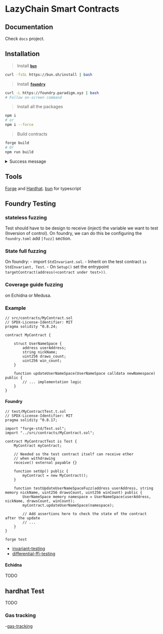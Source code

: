 # LazyChain Smart Contracts

## Documentation

Check `docs` project.

## Installation

> Install [**`bun`**](https://bun.sh/)

```sh
curl -fsSL https://bun.sh/install | bash
```

> Install [**`foundry`**](https://book.getfoundry.sh/getting-started/installation)

```sh
curl -L https://foundry.paradigm.xyz | bash
# Follow on-screen command
```

> Install all the packages

```sh
npm i
# or
npm i --force
```

> Build contracts

```sh
forge build
# Or
npm run build
```

<details>
<summary>
Success message
</summary>

```
> @lazychain/solidity-contracts@0.9.0 build
> forge build --extra-output-files bin --extra-output-files abi

[⠊] Compiling...
[⠢] Compiling 12 files with Solc 0.8.24
[⠆] Solc 0.8.24 finished in 118.77ms
Compiler run successful!
```

</details>

## Tools

[Forge](https://book.getfoundry.sh/getting-started/installation) and [Hardhat](https://hardhat.org/hardhat-runner/docs/getting-started#quick-start).
[bun](https://bun.sh/) for typescript

## Foundry Testing

### stateless fuzzing

Test should have to be design to receive (inject) the variable we want to test (Inversion of control). On foundry, we can do this be configuring the `foundry.toml` add `[fuzz]` section.

### State full fuzzing

On foundry:
    - import `StdInvariant.sol`.
    - Inherit on the test contract `is StdInvariant, Test`.
    - On `Setup()` set the entrypoint `targetContract(address(<contract under test>))`.

### Coverage guide fuzzing

on Echidna or Medusa.

### Example

```solidity
// src/contracts/MyContract.sol
// SPDX-License-Identifier: MIT
pragma solidity ^0.8.24;

contract MyContract {

    struct UserNameSpace {
        address userAddress;
        string nickName;
        uint256 draws_count;
        uint256 win_count;
    }

    function updateUserNameSpace(UserNameSpace calldata newNamespace) public {
        // ... implementation logic
    }
}
```

#### Foundry

```solidity
// test/MyContractTest.t.sol
// SPDX-License-Identifier: MIT
pragma solidity ^0.8.17;

import "forge-std/Test.sol";
import "../src/contracts/MyContract.sol";

contract MyContractTest is Test {
    MyContract myContract;

    // Needed so the test contract itself can receive ether
    // when withdrawing
    receive() external payable {}

    function setUp() public {
        myContract = new MyContract();
    }

    function testUpdateUserNameSpaceFuzz(address userAddress, string memory nickName, uint256 drawsCount, uint256 winCount) public {
        UserNameSpace memory namespace = UserNameSpace(userAddress, nickName, drawsCount, winCount);
        myContract.updateUserNameSpace(namespace);

        // Add assertions here to check the state of the contract after the update
        // ...
    }
}
```

`forge test`

- [invariant-testing](https://book.getfoundry.sh/forge/invariant-testing)
- [differential-ffi-testing](https://book.getfoundry.sh/forge/differential-ffi-testing)

#### Echidna

TODO

## hardhat Test

TODO

### Gas tracking

-[gas-tracking](https://book.getfoundry.sh/forge/gas-tracking)
